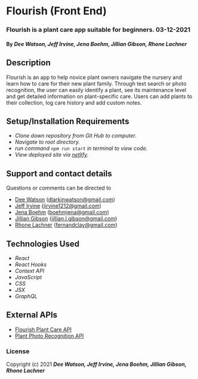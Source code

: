 # Flourish (Front End)


### Flourish is a plant care app suitable for beginners. 03-12-2021

#### By _**Dee Watson, Jeff Irvine, Jena Boehm, Jillian Gibson, Rhone Lachner**_


## Description
Flourish is an app to help novice plant owners navigate the nursery and learn how to care for their new plant family. Through text search or photo recognition, the user can easily identify a plant, see its maintenance level and get detailed information on plant-specific care. Users can add plants to their collection, log care history and add custom notes.

## Setup/Installation Requirements

* _Clone down repository from Git Hub to computer._
* _Navigate to root directory._
* _run command `npm run start` in terminal to view code._
* _View deployed site via [netlify](https://flourish-pro.netlify.app/)._

## Support and contact details

Questions or comments can be directed to 
- [Dee Watson](https://www.linkedin.com/in/dl-watson/) (dlarkinwatson@gmail.com)
- [Jeff Irvine](https://www.linkedin.com/in/irvinejeff/) (jirvine1212@gmail.com)
- [Jena Boehm](https://www.linkedin.com/in/jenaboehm/) (boehmjena@gmail.com)
- [Jillian Gibson](https://www.linkedin.com/in/jillianlg/) (jillian.l.gibson@gmail.com)
- [Rhone Lachner](https://www.linkedin.com/in/rhonelachner/) (fernandclay@gmail.com) 

## Technologies Used
* _React_
* _React Hooks_
* _Context API_
* _JavaScript_
* _CSS_
* _JSX_
* _GraphQL_

## External APIs
* [Flourish Plant Care API](https://github.com/FlourishTeam/Flourish-plant-API)
* [Plant Photo Recognition API](https://github.com/Plant-id/Plant-id-API)

### License

Copyright (c) 2021 **_Dee Watson, Jeff Irvine, Jena Boehm, Jillian Gibson, Rhone Lachner_**

